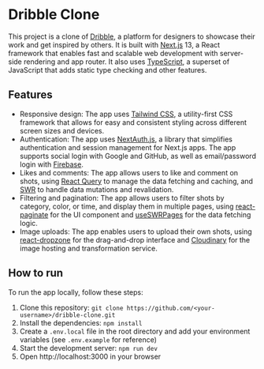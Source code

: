# Dribble Clone

This project is a clone of [Dribble](https://dribbble.com/), a platform for designers to showcase their work and get inspired by others. It is built with [Next.js](https://nextjs.org/) 13, a React framework that enables fast and scalable web development with server-side rendering and app router. It also uses [TypeScript](https://www.typescriptlang.org/), a superset of JavaScript that adds static type checking and other features.

## Features

- Responsive design: The app uses [Tailwind CSS](https://tailwindcss.com/), a utility-first CSS framework that allows for easy and consistent styling across different screen sizes and devices.
- Authentication: The app uses [NextAuth.js](https://next-auth.js.org/), a library that simplifies authentication and session management for Next.js apps. The app supports social login with Google and GitHub, as well as email/password login with [Firebase](https://firebase.google.com/).
- Likes and comments: The app allows users to like and comment on shots, using [React Query](https://react-query.tanstack.com/) to manage the data fetching and caching, and [SWR](https://swr.vercel.app/) to handle data mutations and revalidation.
- Filtering and pagination: The app allows users to filter shots by category, color, or time, and display them in multiple pages, using [react-paginate](https://www.npmjs.com/package/react-paginate) for the UI component and [useSWRPages](https://swr.vercel.app/docs/pagination) for the data fetching logic.
- Image uploads: The app enables users to upload their own shots, using [react-dropzone](https://react-dropzone.js.org/) for the drag-and-drop interface and [Cloudinary](https://cloudinary.com/) for the image hosting and transformation service.

## How to run

To run the app locally, follow these steps:

1. Clone this repository: `git clone https://github.com/<your-username>/dribble-clone.git`
2. Install the dependencies: `npm install`
3. Create a `.env.local` file in the root directory and add your environment variables (see `.env.example` for reference)
4. Start the development server: `npm run dev`
5. Open http://localhost:3000 in your browser


